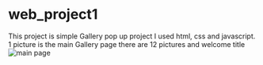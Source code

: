 # web_project1
This project is simple Gallery pop up project
I used html, css and javascript.
1 picture is the main Gallery page there are 12 pictures and welcome title
![main page](https://user-images.githubusercontent.com/117292231/199566418-802af94b-af45-48e5-bb39-1ce97bbc1a79.png)
